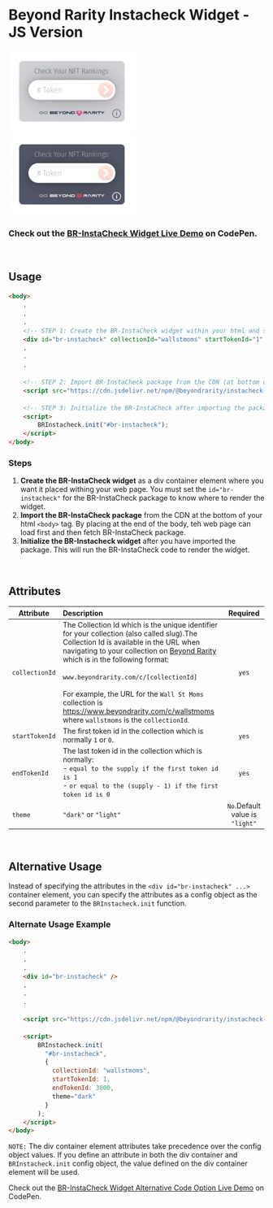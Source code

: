 # Beyond Rarity Instacheck Widget - JS Version

<p float="left">
  <img src="public/light-theme.png"
     alt="Light theme"
     width="250" 
     style="margin-right: 10px;" 
    />
  <img src="public/dark-theme.png"
     alt="Dark Theme"
     width="250" 
    />
</p>


### Check out the [BR-InstaCheck Widget Live Demo](https://codepen.io/nicopanfili/pen/oNqedza) on CodePen.

<br/>

## Usage

```html
<body>
    .
    .
    .
    <!-- STEP 1: Create the BR-InstaCheck widget within your html and set collectionId, startTokenId and endTokenId values -->
    <div id="br-instacheck" collectionId="wallstmoms" startTokenId="1" endTokenId="3000" theme="light" />
    .
    .
    .

    <!-- STEP 2: Import BR-InstaCheck package from the CDN (at bottom of <body> tag)-->
    <script src="https://cdn.jsdelivr.net/npm/@beyondrarity/instacheck-js@latest/dist/index.min.js"></script>

    <!-- STEP 3: Initialize the BR-InstaCheck after importing the package -->
    <script>
        BRInstacheck.init("#br-instacheck");
    </script>
</body>
```
### Steps
1. **Create the BR-InstaCheck widget** as a div container element where you want it placed withing your web page. You must set the `id="br-instacheck"` for the BR-InstaCheck package to know where to render the widget.
2. **Import the BR-InstaCheck package** from the CDN at the bottom of your html `<body>` tag. By placing at the end of the body, teh web page can load first and then fetch BR-InstaCheck package.
3. **Initialize the BR-Instacheck widget** after you have imported the package. This will run the BR-InstaCheck code to render the widget.

<br/>

## Attributes

| Attribute      | Description                                                                                                                                                                                                                                                                                                                                                                                                                                                 |            Required             |
| -------------- | :---------------------------------------------------------------------------------------------------------------------------------------------------------------------------------------------------------------------------------------------------------------------------------------------------------------------------------------------------------------------------------------------------------------------------------------------------------- | :-----------------------------: |
| `collectionId` | The Collection Id which is the unique identifier for your collection (also called slug).The Collection Id is available in the URL when navigating to your collection on [Beyond Rarity](https://www.beyondrarity.com) which is in the following format:<br><br>`www.beyondrarity.com/c/[collectionId]`<br><br>For example, the URL for the `Wall St Moms` collection is https://www.beyondrarity.com/c/wallstmoms where `wallstmoms` is the `collectionId`. |              `yes`              |
| `startTokenId` | The first token id in the collection which is normally `1` or `0`.                                                                                                                                                                                                                                                                                                                                                                                          |              `yes`              |
| `endTokenId`   | The last token id in the collection which is normally:<br>- `equal to the supply if the first token id is 1`<br>- `or equal to the (supply - 1) if the first token id is 0`                                                                                                                                                                                                                                                                                 |              `yes`              |
| `theme`        | `"dark"` or `"light"`                                                                                                                                                                                                                                                                                                                                                                                                                                       | `No`.Default value is `"light"` |

<br/>

## Alternative Usage
Instead of specifying the attributes in the `<div id="br-instacheck" ...>` container element, you can specify the attributes as a config object as the second parameter to the `BRInstacheck.init` function.

### Alternate Usage Example
```html
<body>
    .
    .
    .
    <div id="br-instacheck" />
    .
    .
    .

    <script src="https://cdn.jsdelivr.net/npm/@beyondrarity/instacheck-js@latest/dist/index.min.js"></script>

    <script>
        BRInstacheck.init(
          "#br-instacheck",
          {
            collectionId: "wallstmoms",
            startTokenId: 1,
            endTokenId: 3000,
            theme="dark" 
          }
        );
    </script>
</body>
```

`NOTE:` The div container element attributes take precedence over the config object values. If you define an attribute in both the div container and `BRInstacheck.init` config object, the value defined on the div container element will be used.

Check out the [BR-InstaCheck Widget Alternative Code Option Live Demo](https://codepen.io/nicopanfili/pen/xxWXVmb) on CodePen.